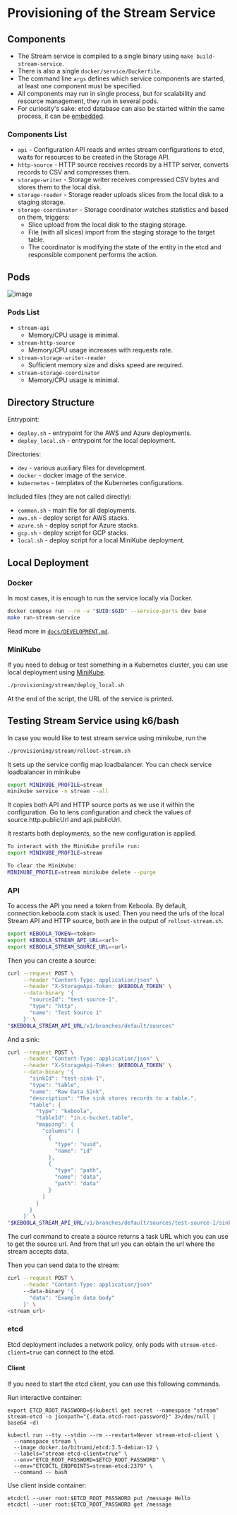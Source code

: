 # Provisioning of the Stream Service

## Components

- The Stream service is compiled to a single binary using `make build-stream-service`.
- There is also a single `docker/service/Dockerfile`.
- The command line `args` defines which service components are started, at least one component must be specified.
- All components may run in single process, but for scalability and resource management, they run in several pods.
- For curiosity's sake: etcd database can also be started within the same process, it can be [embedded](https://github.com/etcd-io/etcd/blob/main/server/embed/etcd.go).

### Components List

- `api` - Configuration API reads and writes stream configurations to etcd, waits for resources to be created in the Storage API.
- `http-source` - HTTP source receives records by a HTTP server, converts records to CSV and compresses them.
- `storage-writer` - Storage writer receives compressed CSV bytes and stores them to the local disk.
- `storage-reader` - Storage reader uploads slices from the local disk to a staging storage.
- `storage-coordinator` - Storage coordinator watches statistics and based on them, triggers:
  - Slice upload from the local disk to the staging storage.
  - File (with all slices) import from the staging storage to the target table.
  - The coordinator is modifying the state of the entity in the etcd and responsible component performs the action.

## Pods

![image](../../internal/pkg/service/stream/storage/level/local/volume/volume.svg)

### Pods List

- `stream-api`
  - Memory/CPU usage is minimal.
- `stream-http-source`
  - Memory/CPU usage increases with requests rate.
- `stream-storage-writer-reader`
  - Sufficient memory size and disks speed are required.
- `stream-storage-coordinator`
  - Memory/CPU usage is minimal.

## Directory Structure

Entrypoint:
- `deploy.sh` - entrypoint for the AWS and Azure deployments.
- `deploy_local.sh` - entrypoint for the local deployment.

Directories:
- `dev` - various auxiliary files for development.
- `docker` - docker image of the service.
- `kubernetes` - templates of the Kubernetes configurations.

Included files (they are not called directly):
- `common.sh` - main file for all deployments.
- `aws.sh` - deploy script for AWS stacks.
- `azure.sh` - deploy script for Azure stacks.
- `gcp.sh` - deploy script for GCP stacks.
- `local.sh` - deploy script for a local MiniKube deployment.

## Local Deployment

### Docker

In most cases, it is enough to run the service locally via Docker.
```sh
docker compose run --rm -u "$UID:$GID" --service-ports dev base
make run-stream-service
```

Read more in [`docs/DEVELOPMENT.md`](../../docs/development.md).

### MiniKube

If you need to debug or test something in a Kubernetes cluster, you can use local deployment using [MiniKube](https://minikube.sigs.k8s.io/docs/start/).
```sh
./provisioning/stream/deploy_local.sh
```

At the end of the script, the URL of the service is printed.

## Testing Stream Service using k6/bash

In case you would like to test stream service using minikube, run the
```sh
./provisioning/stream/rollout-stream.sh
```

It sets up the service config map loadbalancer. You can check service loadbalancer in minikube
```sh
export MINIKUBE_PROFILE=stream
minikube service -n stream --all
```

It copies both API and HTTP source ports as we use it within the configuration.
Go to lens configuration and check the values of source.http.publicUrl and api.publicUrl.

It restarts both deployments, so the new configuration is applied.

```sh
To interact with the MiniKube profile run:
export MINIKUBE_PROFILE=stream

To clear the MiniKube:
MINIKUBE_PROFILE=stream minikube delete --purge
```

### API

To access the API you need a token from Keboola. By default, connection.keboola.com stack is used.
Then you need the urls of the local Stream API and HTTP source, both are in the output of `rollout-stream.sh`.
```sh
export KEBOOLA_TOKEN=<token>
export KEBOOLA_STREAM_API_URL=<url>
export KEBOOLA_STREAM_SOURCE_URL=<url>
```

Then you can create a source:
```sh
curl --request POST \
     --header "Content-Type: application/json" \
     --header "X-StorageApi-Token: $KEBOOLA_TOKEN" \
     --data-binary '{
       "sourceId": "test-source-1",
       "type": "http",
       "name": "Test Source 1"
     }' \
"$KEBOOLA_STREAM_API_URL/v1/branches/default/sources"
```

And a sink:
```sh
curl --request POST \
     --header "Content-Type: application/json" \
     --header "X-StorageApi-Token: $KEBOOLA_TOKEN" \
     --data-binary '{
       "sinkId": "test-sink-1",
       "type": "table",
       "name": "Raw Data Sink",
       "description": "The sink stores records to a table.",
       "table": {
         "type": "keboola",
         "tableId": "in.c-bucket.table",
         "mapping": {
           "columns": [
             {
               "type": "uuid",
               "name": "id"
             },
             {
               "type": "path",
               "name": "data",
               "path": "data"
             }
           ]
         }
       }
     }' \
"$KEBOOLA_STREAM_API_URL/v1/branches/default/sources/test-source-1/sinks"
```

The curl command to create a source returns a task URL which you can use to get the source url. And from that url you can obtain the url where the stream accepts data.

Then you can send data to the stream:

```sh
curl --request POST \
     --header "Content-Type: application/json"
     --data-binary '{
       "data": "Example data body"
     }' \
<stream_url>
```

### etcd

Etcd deployment includes a network policy,
only pods with `stream-etcd-client=true` can connect to the etcd.

#### Client

If you need to start the etcd client, you can use this following commands.

Run interactive container:
```
export ETCD_ROOT_PASSWORD=$(kubectl get secret --namespace "stream" stream-etcd -o jsonpath="{.data.etcd-root-password}" 2>/dev/null | base64 -d)

kubectl run --tty --stdin --rm --restart=Never stream-etcd-client \
  --namespace stream \
  --image docker.io/bitnami/etcd:3.5-debian-12 \
  --labels="stream-etcd-client=true" \
  --env="ETCD_ROOT_PASSWORD=$ETCD_ROOT_PASSWORD" \
  --env="ETCDCTL_ENDPOINTS=stream-etcd:2379" \
  --command -- bash
```

Use client inside container:
```
etcdctl --user root:$ETCD_ROOT_PASSWORD put /message Hello
etcdctl --user root:$ETCD_ROOT_PASSWORD get /message
```
